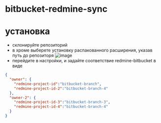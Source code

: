 # bitbucket-redmine-sync

# установка

* склонируйте репозиторий
* в хроме выберете установку распакованного расширения, указав путь до репозиторя
![image](http://xtendedview.com/wp-content/uploads/Install-chrome-extensions-offline_640x334.jpg)
* перейдите в настройки, и задайте соответствие redmine-bitbucket в виде
```json
{
  "owner": {
    "redmine-project-id":"bitbucket-branch",
    "redmine-project-id-2":"bitbucket-branch-4"
  },
  "owner-2": {
    "redmine-project-id-3":"bitbucket-branch-3",
    "redmine-project-id-4":"bitbucket-branch-4"
  }
}
```
